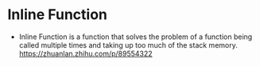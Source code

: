 # Inline Function  
* Inline Function is a function that solves the problem of a function being called multiple times and taking up too much of the stack memory.
<https://zhuanlan.zhihu.com/p/89554322>
